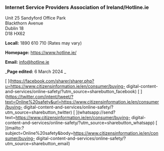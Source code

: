 ###  Internet Service Providers Association of Ireland/Hotline.ie

Unit 25 Sandyford Office Park  
Blackthorn Avenue  
Dublin 18  
D18 HX62

**Locall:** 1890 610 710 (Rates may vary)

**Homepage:** [ https://www.hotline.ie/ ](https://www.hotline.ie/)

**Email:** [ info@hotline.ie ](mailto:info@hotline.ie)

_**Page edited:** 6 March 2024 _

[
](https://facebook.com/sharer/sharer.php?u=https://www.citizensinformation.ie/en/consumer/buying-
digital-content-and-services/online-safety/?utm_source=sharebutton_facebook) [
](https://twitter.com/intent/tweet/?text=Online%20safety&url=https://www.citizensinformation.ie/en/consumer/buying-
digital-content-and-services/online-safety/?utm_source=sharebutton_twitter) [
](whatsapp://send?text=https://www.citizensinformation.ie/en/consumer/buying-
digital-content-and-services/online-safety/?utm_source=sharebutton_whatsapp) [
](mailto:?subject=Online%20safety&body=https://www.citizensinformation.ie/en/consumer/buying-
digital-content-and-services/online-safety/?utm_source=sharebutton_email) [
](javascript:void\(0\))

